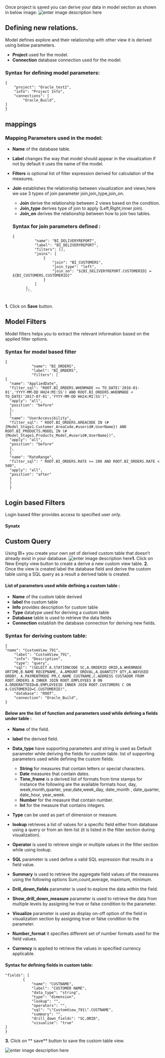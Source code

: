 
 Once project is saved you can derive your data in model section as shown in below image:
 ![enter image description here](https://raw.githubusercontent.com/sv18042016/fp1/ca01fdfd9787082af897b153cb9bb2e74a97c099/images/model_new.png)
 
## Defining new relations. 

Model defines explore and their relationship with other view it is derived using below parameters.

- **Project** used for the model.
- **Connection** database connection used for the model.

### Syntax for defining model parameters:
```
{
	"project": "Oracle_test2",
	"info": "Project Info",
	"connections": [
		"Oracle_Build",
]
}
``` 
## mappings

### Mapping Parameters used in the model:

- **Name** of the database table.

- **Label** changes the way that model should appear in the visualization if not by default it uses the name of the model.

- **Filters** is optional list of filter expression derived for calculation of the measures.

- **Join** establishes the relationship between visualization and views,here we use 3 types of join parameter join,join_type,join_on.

  - **Join** derive the relationship between 2 views based on the condition.
  - **Join_type** derives type of join to apply (Left,Right,inner join).
  - **Join_on** derives the relationship between how to join two tables.
  ### Syntax for join parameters defined :
  ```
  {
			"name": "BI_DELIVERYREPORT",
			"label": "BI_DELIVERYREPORT",
			"filters": [],
			"joins": [
				{
					"join": "BI_CUSTOMERS",
					"join_type": "left",
					"join_on": "${BI_DELIVERYREPORT.CUSTOMERID} = ${BI_CUSTOMERS.CUSTOMERID}"
				}
			]
		},
		```
		
**1.** Click on **Save** button.

## Model Filters

Model filters helps you to extract the relevant information based on the applied filter options.

### Syntax for model based filter
```
{
			"name": "BI_ORDERS",
			"label": "BI_ORDERS",
			"filters": [
{
  "name": "AppliedDate",
  "filter_sql": "ROOT.BI_ORDERS.WHENMADE >= TO_DATE('2016-01-01','YYYY-MM-DD HH24:MI:SS') AND ROOT.BI_ORDERS.WHENMADE < TO_DATE('2017-07-01','YYYY-MM-DD HH24:MI:SS')",
  "apply": "all",
  "position": "before"
  },
  {
  "name": "UserAccessibility",
  "filter_sql": " ROOT.BI_ORDERS.AREACODE IN (#{Model_Stage1.Customer_AreaCode,#userid#,UserName}) AND ROOT.BI_PRODUCTS.MODEL IN (#{Model_Stage1.Products_Model,#userid#,UserName})",
  "apply": "all",
  "position": "before"
  },
  {
  "name": "RateRange",
  "filter_sql": " ROOT.BI_ORDERS.RATE >= 200 AND ROOT.BI_ORDERS.RATE < 500",
  "apply": "all",
  "position": "after"
  }
  ]
  }
  ``` 
  
## Login based Filters

   Login based filter provides access to specified user only.
#### Synatx

## Custom Query

Using BI+ you create your own set of derived custom table that doesn’t already exist in your database.
![enter image description here](https://raw.githubusercontent.com/sv18042016/fp1/master/images/custom_table.png)**1.** Click on New Empty view button to create a derive a new custom view table.
**2.** Once the view is created label the database field and derive the custom table using a SQL query as a result a derived table is created.

#### List of parameters used while defining a custom table :

- **Name** of the custom table derived
- **label** the custom table
- **Info** provides description for custom table
- **Type** datatype used for deriving a custom table
- **Database** table is used to retrieve the data fields
- **Connection** establish the database connection for deriving new fields.

### Syntax for deriving custom table:

``` 
{
"name": "CustomView_791",
	"label": "CustomView_791",
	"info": "Description",
	"type": "query",
	"sql": "(SELECT A.STATIONCODE SC,A.ORDERID ORID,A.WHENMADE ORTIME,B.NAME RECEPNAME, A.AMOUNT ORDVAL,A.QUANTITY QTY,A.WAYUSED ORDBY, A.PAYMENTMODE PM,C.NAME CUSTNAME,C.ADDRESS CUSTADDR FROM ROOT.ORDERS A INNER JOIN ROOT.EMPLOYEES B ON A.ORDERATTDID=B.EMPLOYEEID INNER JOIN ROOT.CUSTOMERS C ON A.CUSTOMERID=C.CUSTOMERID)",
	"database": "ROOT",
	"connection": "Oracle_Build",
}
```
#### Below are the list of function and parameters used while defining a fields under table :

- **Name** of the field.
- **label** the derived field.
- **Data_type** have supporting parameters and string is used as  Default parameter while deriving the fields for custom table.
list of supporting parameters used while defining the custom fields:

   - **String** for measures that contain letters or special characters.
  - **Date** measures that contain dates.
  - **Time_frame** is a derived list of formats from time stamps for instance the following are the available formats hour, day, week,month,quarter, year,date,week_day, date_month , date_quarter, date_hour, year_week.
  - **Number** for the measure that contain number.
  - **Int** for the measure that contains integers.
- **Type** can be used as part of dimension or measure.
- **lookup** retrieves a list of values for a specific field either from database using a query or from an item list (it is listed in the filter section during visualization).
- **Operator** is used to retrieve single or multiple values in the filter section while using lookup.
- **SQL** parameter is used define a valid SQL expression that results in a field value.
- **Summary** is used to retrieve the aggregate field values of the measures using the following options Sum,count,average, maximum, minimum.
- **Drill_down_fields** parameter is used to explore the data within the field.
- **Show_drill_down_measure** parameter is used to retrieve the data from multiple levels by assigning he true or false condition to the parameter.
- **Visualize** parameter is used as display on-off option of the field in visualization section by assigning true or false condition to the parameter.
- **Number_format** it specifies different set of number formats used for the field values.
- **Currency** is applied to retrieve the values in specified currency applicable.
#### Syntax for defining fields in custom table:
```
"fields": [
		{
			"name": "CUSTNAME",
			"label": "CUSTOMER NAME",
			"data_type": "string",
			"type": "dimension",
			"lookup": "",
			"operators": "",
			"sql": "\"CustomView_791\".CUSTNAME",
			"summary": "",
			"drill_down_fields": "SC,ORID",
			"visualise": "true"
]
}
```
**3.** Click on ** save** button to save the custom table view.

![enter image description here](https://raw.githubusercontent.com/sv18042016/fp1/master/images/model_last.png)
<!--stackedit_data:
eyJoaXN0b3J5IjpbNTMzODkzNDM1XX0=
-->